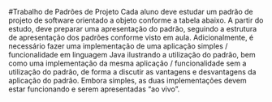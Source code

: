 #Trabalho de Padrões de Projeto
Cada aluno deve estudar um padrão de projeto de software orientado a objeto conforme a tabela abaixo. A partir do estudo, deve preparar uma apresentação do padrão, seguindo a estrutura de apresentação dos padrões conforme visto em aula. Adicionalmente, é necessário fazer uma implementação de uma aplicação simples / funcionalidade em linguagem Java ilustrando a utilização do padrão, bem como uma implementação da mesma aplicação / funcionalidade sem a utilização do padrão, de forma a discutir as vantagens e desvantagens da aplicação do padrão. Embora simples, as duas implementações devem estar funcionando e serem apresentadas “ao vivo”.
